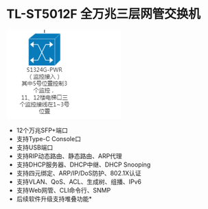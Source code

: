 # TL-ST5012F 全万兆三层网管交换机

![alt text](image.png)

- 12个万兆SFP+端口
- 支持Type-C Console口
- 支持USB端口
- 支持RIP动态路由、静态路由、ARP代理
- 支持DHCP服务器、DHCP中继、DHCP Snooping
- 支持四元绑定、ARP/IP/DoS防护、802.1X认证
- 支持VLAN、QoS、ACL、生成树、组播、IPv6
- 支持Web网管、CLI命令行、SNMP
- 后续软件升级支持堆叠功能*
